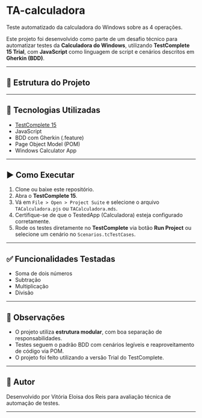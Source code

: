 # TA-calculadora
Teste automatizado da calculadora do Windows sobre as 4 operações. 

Este projeto foi desenvolvido como parte de um desafio técnico para automatizar testes da **Calculadora do Windows**, utilizando **TestComplete 15 Trial**, com **JavaScript** como linguagem de script e cenários descritos em **Gherkin (BDD)**.

---

## 📁 Estrutura do Projeto

---

## 🧰 Tecnologias Utilizadas

- [TestComplete 15](https://smartbear.com/product/testcomplete/)
- JavaScript
- BDD com Gherkin (.feature)
- Page Object Model (POM)
- Windows Calculator App

---

## ▶️ Como Executar

1. Clone ou baixe este repositório.
2. Abra o **TestComplete 15**.
3. Vá em `File > Open > Project Suite` e selecione o arquivo `TACalculadora.pjs` ou `TACalculadora.mds`.
4. Certifique-se de que o TestedApp (Calculadora) esteja configurado corretamente.
5. Rode os testes diretamente no **TestComplete** via botão **Run Project** ou selecione um cenário no `Scenarios.tcTestCases`.

---

## ✅ Funcionalidades Testadas

- Soma de dois números
- Subtração
- Multiplicação
- Divisão

---

## 📌 Observações

- O projeto utiliza **estrutura modular**, com boa separação de responsabilidades.
- Testes seguem o padrão BDD com cenários legíveis e reaproveitamento de código via POM.
- O projeto foi feito utilizando a versão Trial do TestComplete.

---

## 👤 Autor

Desenvolvido por Vitória Eloisa dos Reis para avaliação técnica de automação de testes.

---


